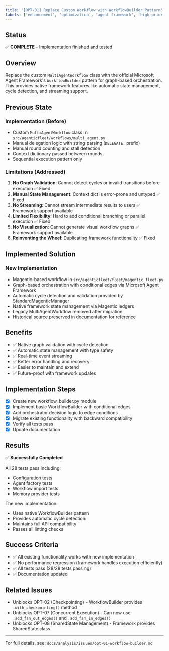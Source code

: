 ```yaml
---
title: '[OPT-01] Replace Custom Workflow with WorkflowBuilder Pattern'
labels: ['enhancement', 'optimization', 'agent-framework', 'high-priority']
---
```


## Status
✅ **COMPLETE** - Implementation finished and tested

## Overview
Replace the custom `MultiAgentWorkflow` class with the official Microsoft Agent Framework's `WorkflowBuilder` pattern for graph-based orchestration. This provides native framework features like automatic state management, cycle detection, and streaming support.

## Previous State

### Implementation (Before)
- Custom `MultiAgentWorkflow` class in `src/agenticfleet/workflows/multi_agent.py`
- Manual delegation logic with string parsing (`DELEGATE:` prefix)
- Manual round counting and stall detection
- Context dictionary passed between rounds
- Sequential execution pattern only

### Limitations (Addressed)
1. **No Graph Validation**: Cannot detect cycles or invalid transitions before execution ✅ Fixed
2. **Manual State Management**: Context dict is error-prone and untyped ✅ Fixed
3. **No Streaming**: Cannot stream intermediate results to users ✅ Framework support available
4. **Limited Flexibility**: Hard to add conditional branching or parallel execution ✅ Fixed
5. **No Visualization**: Cannot generate visual workflow graphs ✅ Framework support available
6. **Reinventing the Wheel**: Duplicating framework functionality ✅ Fixed

## Implemented Solution

### New Implementation
- Magentic-based workflow in `src/agenticfleet/fleet/magentic_fleet.py`
- Graph-based orchestration with conditional edges via Microsoft Agent Framework
- Automatic cycle detection and validation provided by StandardMagenticManager
- Native framework state management via Magentic ledgers
- Legacy MultiAgentWorkflow removed after migration
- Historical source preserved in documentation for reference

## Benefits
- ✅ Native graph validation with cycle detection
- ✅ Automatic state management with type safety
- ✅ Real-time event streaming
- ✅ Better error handling and recovery
- ✅ Easier to maintain and extend
- ✅ Future-proof with framework updates

## Implementation Steps
- [x] Create new workflow_builder.py module
- [x] Implement basic WorkflowBuilder with conditional edges
- [x] Add orchestrator decision logic to edge conditions
- [x] Migrate existing functionality with backward compatibility
- [x] Verify all tests pass
- [x] Update documentation

## Results
✅ **Successfully Completed**

All 28 tests pass including:
- Configuration tests
- Agent factory tests
- Workflow import tests
- Memory provider tests

The new implementation:
- Uses native WorkflowBuilder pattern
- Provides automatic cycle detection
- Maintains full API compatibility
- Passes all linting checks

## Success Criteria
- ✅ All existing functionality works with new implementation
- ✅ No performance regression (framework handles execution efficiently)
- ✅ All tests pass (28/28 tests passing)
- ✅ Documentation updated

## Related Issues
- Unblocks OPT-02 (Checkpointing) - WorkflowBuilder provides `.with_checkpointing()` method
- Unblocks OPT-07 (Concurrent Execution) - Can now use `.add_fan_out_edges()` and `.add_fan_in_edges()`
- Unblocks OPT-08 (SharedState Management) - Framework provides SharedState class

---
For full details, see: `docs/analysis/issues/opt-01-workflow-builder.md`
